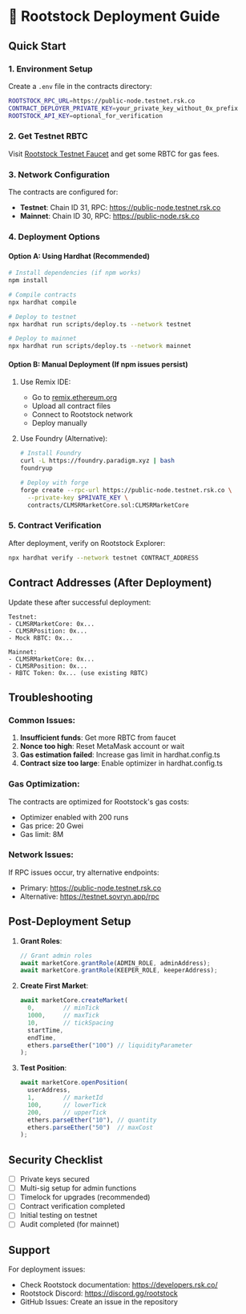 # 🚀 Rootstock Deployment Guide

## Quick Start

### 1. Environment Setup

Create a `.env` file in the contracts directory:

```bash
ROOTSTOCK_RPC_URL=https://public-node.testnet.rsk.co
CONTRACT_DEPLOYER_PRIVATE_KEY=your_private_key_without_0x_prefix
ROOTSTOCK_API_KEY=optional_for_verification
```

### 2. Get Testnet RBTC

Visit [Rootstock Testnet Faucet](https://faucet.testnet.rsk.co/) and get some RBTC for gas fees.

### 3. Network Configuration

The contracts are configured for:
- **Testnet**: Chain ID 31, RPC: https://public-node.testnet.rsk.co
- **Mainnet**: Chain ID 30, RPC: https://public-node.rsk.co

### 4. Deployment Options

#### Option A: Using Hardhat (Recommended)

```bash
# Install dependencies (if npm works)
npm install

# Compile contracts
npx hardhat compile

# Deploy to testnet
npx hardhat run scripts/deploy.ts --network testnet

# Deploy to mainnet
npx hardhat run scripts/deploy.ts --network mainnet
```

#### Option B: Manual Deployment (If npm issues persist)

1. Use Remix IDE:
   - Go to [remix.ethereum.org](https://remix.ethereum.org)
   - Upload all contract files
   - Connect to Rootstock network
   - Deploy manually

2. Use Foundry (Alternative):
   ```bash
   # Install Foundry
   curl -L https://foundry.paradigm.xyz | bash
   foundryup
   
   # Deploy with forge
   forge create --rpc-url https://public-node.testnet.rsk.co \
     --private-key $PRIVATE_KEY \
     contracts/CLMSRMarketCore.sol:CLMSRMarketCore
   ```

### 5. Contract Verification

After deployment, verify on Rootstock Explorer:

```bash
npx hardhat verify --network testnet CONTRACT_ADDRESS
```

## Contract Addresses (After Deployment)

Update these after successful deployment:

```
Testnet:
- CLMSRMarketCore: 0x...
- CLMSRPosition: 0x...
- Mock RBTC: 0x...

Mainnet:
- CLMSRMarketCore: 0x...
- CLMSRPosition: 0x...
- RBTC Token: 0x... (use existing RBTC)
```

## Troubleshooting

### Common Issues:

1. **Insufficient funds**: Get more RBTC from faucet
2. **Nonce too high**: Reset MetaMask account or wait
3. **Gas estimation failed**: Increase gas limit in hardhat.config.ts
4. **Contract size too large**: Enable optimizer in hardhat.config.ts

### Gas Optimization:

The contracts are optimized for Rootstock's gas costs:
- Optimizer enabled with 200 runs
- Gas price: 20 Gwei
- Gas limit: 8M

### Network Issues:

If RPC issues occur, try alternative endpoints:
- Primary: https://public-node.testnet.rsk.co
- Alternative: https://testnet.sovryn.app/rpc

## Post-Deployment Setup

1. **Grant Roles**:
   ```javascript
   // Grant admin roles
   await marketCore.grantRole(ADMIN_ROLE, adminAddress);
   await marketCore.grantRole(KEEPER_ROLE, keeperAddress);
   ```

2. **Create First Market**:
   ```javascript
   await marketCore.createMarket(
     0,        // minTick
     1000,     // maxTick  
     10,       // tickSpacing
     startTime,
     endTime,
     ethers.parseEther("100") // liquidityParameter
   );
   ```

3. **Test Position**:
   ```javascript
   await marketCore.openPosition(
     userAddress,
     1,        // marketId
     100,      // lowerTick
     200,      // upperTick
     ethers.parseEther("10"), // quantity
     ethers.parseEther("50")  // maxCost
   );
   ```

## Security Checklist

- [ ] Private keys secured
- [ ] Multi-sig setup for admin functions
- [ ] Timelock for upgrades (recommended)
- [ ] Contract verification completed
- [ ] Initial testing on testnet
- [ ] Audit completed (for mainnet)

## Support

For deployment issues:
- Check Rootstock documentation: https://developers.rsk.co/
- Rootstock Discord: https://discord.gg/rootstock
- GitHub Issues: Create an issue in the repository
